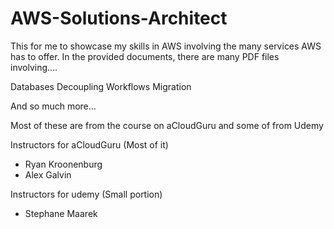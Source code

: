 # AWS-Solutions-Architect

This for me to showcase my skills in AWS involving the many services AWS has to offer.
In the provided documents, there are many PDF files involving....

Databases
Decoupling Workflows
Migration

And so much more...

Most of these are from the course on aCloudGuru and some of from Udemy

Instructors for aCloudGuru (Most of it)
  - Ryan Kroonenburg
  - Alex Galvin

Instructors for udemy (Small portion)
  - Stephane Maarek

